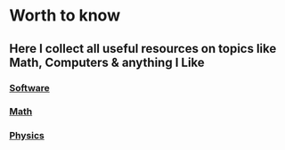 # Worth to know

## Here I collect all useful resources on topics like Math, Computers & anything I Like


### [Software](/Softawre%20Development/Software.md)
### [Math](/Scince/Math.md)
### [Physics](/Scince/Physics.md)


